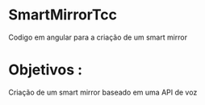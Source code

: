 # SmartMirrorTcc
Codigo em angular para a criação de um smart mirror 

# Objetivos :
Criação de um smart mirror baseado em uma API de voz
